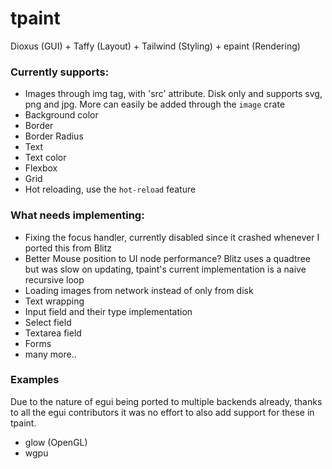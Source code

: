 # tpaint
Dioxus (GUI) + Taffy (Layout) + Tailwind (Styling) + epaint (Rendering)

### Currently supports:

- Images through img tag, with 'src' attribute. Disk only and supports svg, png and jpg. More can easily be added through the ``image`` crate
- Background color
- Border
- Border Radius
- Text
- Text color
- Flexbox
- Grid
- Hot reloading, use the ``hot-reload`` feature

### What needs implementing:

- Fixing the focus handler, currently disabled since it crashed whenever I ported this from Blitz
- Better Mouse position to UI node performance? Blitz uses a quadtree but was slow on updating, tpaint's current implementation is a naive recursive loop
- Loading images from network instead of only from disk
- Text wrapping
- Input field and their type implementation
- Select field
- Textarea field
- Forms
- many more..


### Examples
Due to the nature of egui being ported to multiple backends already, thanks to all the egui contributors it was no effort to also add support for these in tpaint. 

- glow (OpenGL)
- wgpu
